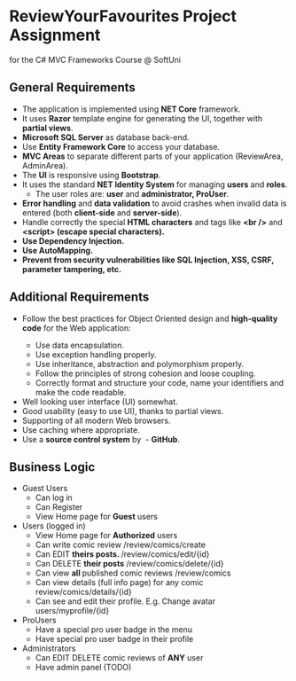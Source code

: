 # ReviewYourFavourites Project Assignment 
for the C# MVC Frameworks Course @ SoftUni

<h2>General Requirements</h2>
<ul>
<li>The application is implemented using <strong>NET Core</strong> framework.</li>
<li>It uses <strong>Razor</strong> template engine for generating the UI, together with <strong>partial views</strong>.</li>
<li><strong>Microsoft SQL Server</strong> as database back-end.</li>
<li>Use <strong>Entity Framework Core</strong> to access your database.</li>
<li><strong>MVC Areas</strong> to separate different parts of your application (ReviewArea, AdminArea).</li>
<li>The <strong>UI</strong> is responsive using <strong>Bootstrap</strong>.</li>
<li>It uses the standard <strong>NET Identity System</strong> for managing <strong>users</strong> and <strong>roles</strong>.
<ul>
<li>The user roles are: <strong>user</strong> and <strong>administrator, ProUser</strong>.</li>
</ul>
</li>
<li><strong>Error handling</strong> and <strong>data validation</strong> to avoid crashes when invalid data is entered (both <strong>client-side</strong> and <strong>server-side</strong>).</li>
<li>Handle correctly the special <strong>HTML characters</strong> and tags like <strong>&lt;br /&gt;</strong> and <strong>&lt;script&gt; (escape special characters).</strong></li>
<li><strong>Use </strong><strong>Dependency Injection.</strong></li>
<li><strong>Use </strong><strong>AutoМapping</strong><strong>.</strong></li>
<li><strong>Prevent from security vulnerabilities like SQL Injection, XSS, CSRF, parameter tampering, etc.</strong></li>
</ul>
<h2>Additional Requirements</h2>
<ul>
<li>Follow the best practices for Object Oriented design and <strong>high-quality code</strong> for the Web application:</li>
<ul>
<li>Use data encapsulation.</li>
<li>Use exception handling properly.</li>
<li>Use inheritance, abstraction and polymorphism properly.</li>
<li>Follow the principles of strong cohesion and loose coupling.</li>
<li>Correctly format and structure your code, name your identifiers and make the code readable.</li>
</ul>
<li>Well looking user interface (UI) somewhat.</li>
<li>Good usability (easy to use UI), thanks to partial views.</li>
<li>Supporting of all modern Web browsers.</li>
<li>Use caching where appropriate.</li>
<li>Use a <strong>source control system</strong> by &nbsp;- <strong>GitHub</strong>.</li>
</ul>
<h2>Business Logic</h2>
<ul>
<li>Guest Users
<ul>
<li>Can log in</li>
<li>Can Register</li>
<li>View Home page for <strong>Guest</strong> users</li>
</ul>
</li>
<li>Users (logged in)
<ul>
<li>View Home page for <strong>Authorized</strong> users</li>
<li>Can write comic review /review/comics/create</li>
<li>Can EDIT <strong>theirs posts. </strong>/review/comics/edit/{id}</li>
<li>Can DELETE <strong>their posts</strong> /review/comics/delete/{id}</li>
<li>Can view <strong>all </strong>published comic reviews /review/comics</li>
<li>Can view details (full info page) for any comic review/comics/details/{id}</li>
<li>Can see and edit their profile. E.g. Change avatar users/myprofile/{id}</li>
</ul>
</li>
<li>ProUsers
<ul>
<li>Have a special pro user badge in the menu</li>
<li>Have special pro user badge in their profile</li>
</ul>
</li>
<li>Administrators
<ul>
<li>Can EDIT DELETE comic reviews of <strong>ANY</strong> user</li>
<li>Have admin panel (TODO)</li>
</ul>
</li>
</ul>
<p>&nbsp;</p>